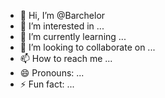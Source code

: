 - 👋 Hi, I’m @Barchelor
- 👀 I’m interested in ...
- 🌱 I’m currently learning ...
- 💞️ I’m looking to collaborate on ...
- 📫 How to reach me ...
- 😄 Pronouns: ...
- ⚡ Fun fact: ...

<!---
Barchelor/Barchelor is a ✨ special ✨ repository because its `README.md` (this file) appears on your GitHub profile.
You can click the Preview link to take a look at your changes.
--->
